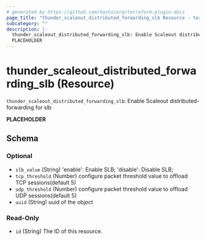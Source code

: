 ```yaml
---
# generated by https://github.com/hashicorp/terraform-plugin-docs
page_title: "thunder_scaleout_distributed_forwarding_slb Resource - terraform-provider-thunder"
subcategory: ""
description: |-
  thunder_scaleout_distributed_forwarding_slb: Enable Scaleout distributed-forwarding for slb
  PLACEHOLDER
---
```


# thunder_scaleout_distributed_forwarding_slb (Resource)

`thunder_scaleout_distributed_forwarding_slb`: Enable Scaleout distributed-forwarding for slb

__PLACEHOLDER__



<!-- schema generated by tfplugindocs -->
## Schema

### Optional

- `slb_value` (String) 'enable': Enable SLB; 'disable': Disable SLB;
- `tcp_threshold` (Number) configure packet threshold value to offload TCP sessions(default 5)
- `udp_threshold` (Number) configure packet threshold value to offload UDP sessions(default 5)
- `uuid` (String) uuid of the object

### Read-Only

- `id` (String) The ID of this resource.


